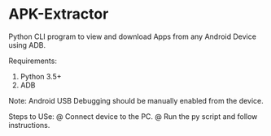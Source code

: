 # APK-Extractor
Python CLI program to view and download Apps from any Android Device using ADB.

Requirements:
1) Python 3.5+
2) ADB

Note: Android USB Debugging should be manually enabled from the device.

Steps to USe:
@ Connect device to the PC.
@ Run the py script and follow instructions.


